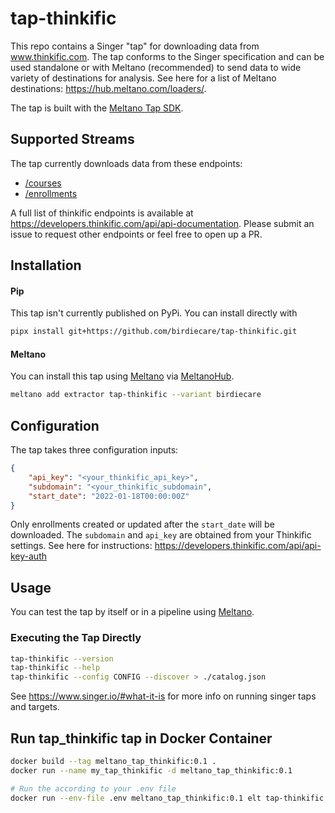 # tap-thinkific

This repo contains a Singer "tap" for downloading data from www.thinkific.com. The tap conforms to the Singer specification and can be used standalone or with Meltano (recommended) to send data to wide variety of destinations for analysis. See here for a list of Meltano destinations: https://hub.meltano.com/loaders/.

The tap is built with the [Meltano Tap SDK](https://sdk.meltano.com).

## Supported Streams

The tap currently downloads data from these endpoints:
- [/courses](https://developers.thinkific.com/api/api-documentation/#/Courses/getCourses)
- [/enrollments](https://developers.thinkific.com/api/api-documentation/#/Enrollments/getEnrollments)

A full list of thinkific endpoints is available at https://developers.thinkific.com/api/api-documentation. Please submit an issue to request other endpoints or feel free to open up a PR.

## Installation

#### Pip 
This tap isn't currently published on PyPi. You can install directly with

```bash
pipx install git+https://github.com/birdiecare/tap-thinkific.git
```

#### Meltano

You can install this tap using [Meltano](https://github.com/meltano/meltano) via [MeltanoHub](https://hub.meltano.com/extractors/tap-thinkific--birdiecare/).

```bash
meltano add extractor tap-thinkific --variant birdiecare
```

## Configuration

The tap takes three configuration inputs:

```json
{
    "api_key": "<your_thinkific_api_key>",
    "subdomain": "<your_thinkific_subdomain",
    "start_date": "2022-01-18T00:00:00Z"
}
```

Only enrollments created or updated after the `start_date` will be downloaded. The `subdomain` and `api_key` are obtained from your Thinkific settings. See here for instructions: https://developers.thinkific.com/api/api-key-auth


## Usage

You can test the tap by itself or in a pipeline using [Meltano](https://meltano.com/).

### Executing the Tap Directly

```bash
tap-thinkific --version
tap-thinkific --help
tap-thinkific --config CONFIG --discover > ./catalog.json
```

See https://www.singer.io/#what-it-is for more info on running singer taps and targets.


## Run tap_thinkific tap in Docker Container

```bash
docker build --tag meltano_tap_thinkific:0.1 .
docker run --name my_tap_thinkific -d meltano_tap_thinkific:0.1

# Run the according to your .env file
docker run --env-file .env meltano_tap_thinkific:0.1 elt tap-thinkific target-snowflake --state-id=thinkific-to-snowflake
```